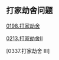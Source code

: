 ## 打家劫舍问题

[0198.打家劫舍](leetcode/dynamicprogramming/0198.打家劫舍.md)

[0213.打家劫舍II](leetcode/dynamicprogramming/0213.打家劫舍II.md)

[0337.打家劫舍 III]